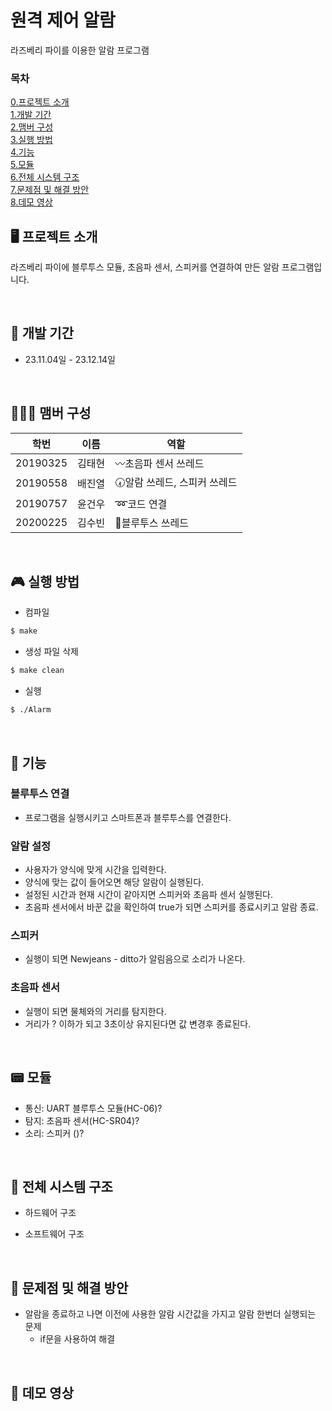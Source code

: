 # 원격 제어 알람
라즈베리 파이를 이용한 알람 프로그램

### 목차
[0.프로젝트 소개](#%EF%B8%8F-프로젝트-소개) <br/>
[1.개발 기간](#-개발-기간) <br/>
[2.맴버 구성](#-맴버-구성) <br/>
[3.실행 방법](#-실행-방법) <br/>
[4.기능](#-기능) <br/>
[5.모듈](#-모듈) <br/>
[6.전체 시스템 구조](#-전체-시스템-구조) <br/>
[7.문제점 및 해결 방안](#-문제점-및-해결-방안) <br/>
[8.데모 영상](#-데모-영상) <br/>

## 🖥️ 프로젝트 소개
라즈베리 파이에 블루투스 모듈, 초음파 센서, 스피커를 연결하여 만든 알람 프로그램입니다.

<br/>

## 📆 개발 기간
* 23.11.04일 - 23.12.14일

<br/>

## 🧑‍🤝‍🧑 맴버 구성
| 학번 | 이름 | 역할 |
|--------|-----|-------------------------------------------------------------|
|20190325|김태현|〰️초음파 센서 쓰레드|
|20190558|배진열|🕢알람 쓰레드, 스피커 쓰레드|
|20190757|윤건우|➿코드 연결|
|20200225|김수빈|📲블루투스 쓰레드|
<br/>

## 🎮 실행 방법
- 컴파일
```bash
$ make
```
- 생성 파일 삭제
```bash
$ make clean
```
- 실행
```bash
$ ./Alarm
```
<br/>

## 📌 기능
### 블루투스 연결
- 프로그램을 실행시키고 스마트폰과 블루투스를 연결한다.
### 알람 설정
- 사용자가 양식에 맞게 시간을 입력한다.
- 양식에 맞는 값이 들어오면 해당 알람이 실행된다.
- 설정된 시간과 현재 시간이 같아지면 스피커와 초음파 센서 실행된다.
- 초음파 센서에서 바꾼 값을 확인하여 true가 되면 스피커를 종료시키고 알람 종료.
### 스피커
- 실행이 되면 Newjeans - ditto가 알림음으로 소리가 나온다.
### 초음파 센서
- 실행이 되면 물체와의 거리를 탐지한다.
- 거리가 ? 이하가 되고 3초이상 유지된다면 값 변경후 종료된다.
<br/>

## 📟 모듈
- 통신: UART 블루투스 모듈(HC-06)?
- 탐지: 초음파 센서(HC-SR04)?
- 소리: 스피커 ()?

<br/>

## 🔧 전체 시스템 구조
- 하드웨어 구조


- 소프트웨어 구조


<br/>

## 💊 문제점 및 해결 방안
- 알람을 종료하고 나면 이전에 사용한 알람 시간값을 가지고 알람 한번더 실행되는 문제
  - if문을 사용하여 해결

<br/>

## 🎥 데모 영상 

<br/>


